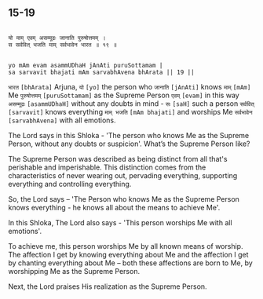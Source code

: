 ## 15-19


```shloka-sa

यो माम् एवम् असम्मूढः जानाति पुरुषोत्तमम् ।
स सर्ववित् भजति माम् सर्वभावेन भारत ॥ १९ ॥

```
```shloka-sa-hk

yo mAm evam asammUDhaH jAnAti puruSottamam |
sa sarvavit bhajati mAm sarvabhAvena bhArata || 19 ||

```
`भारत` `[bhArata]` Arjuna, `यो` `[yo]` the person who `जानाति` `[jAnAti]` knows `माम्` `[mAm]` Me `पुरुषोत्तमम्` `[puruSottamam]` as the Supreme Person `एवम्` `[evam]` in this way `असम्मूढः` `[asammUDhaH]` without any doubts in mind - `सः` `[saH]` such a person `सर्ववित्` `[sarvavit]` knows everything `माम् भजति` `[mAm bhajati]` and worships Me `सर्वभावेन` `[sarvabhAvena]` with all emotions.

The Lord says in this Shloka - 'The person who knows Me as the Supreme Person, without any doubts or suspicion'. What’s the Supreme Person like? 

The Supreme Person was described as being distinct from all that's perishable and imperishable. This distinction comes from the characteristics of never wearing out, pervading everything, supporting everything and controlling everything. 

So, the Lord says – 'The Person who knows Me as the Supreme Person knows everything - he knows all about the means to achieve Me'.

In this Shloka, The Lord also says - 'This person worships Me with all emotions'. 

To achieve me, this person worships Me by all known means of worship. The affection I get by knowing everything about Me and the affection I get by chanting everything about Me – both these affections are born to Me, by worshipping Me as the Supreme Person.

Next, the Lord praises His realization as the Supreme Person.


